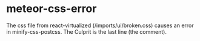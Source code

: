 # meteor-css-error

The css file from react-virtualized (/imports/ui/broken.css) causes an error in minify-css-postcss. The Culprit is the
last line (the comment).
